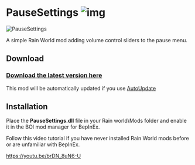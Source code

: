 # PauseSettings ![img](https://img.shields.io/github/downloads/LeeMoriya/PauseSettings/total?style=for-the-badge)
![PauseSettings](https://i.imgur.com/4VIyWoM.png)

A simple Rain World mod adding volume control sliders to the pause menu.

## Download

### [Download the latest version here](https://github.com/LeeMoriya/PauseSettings/releases/tag/v1.0)

This mod will be automatically updated if you use [AutoUpdate](https://beestuff.pythonanywhere.com/audb/api/mods/0/0/download/latest)

## Installation

Place the **PauseSettings.dll** file in your Rain world\Mods folder and enable it in the BOI mod manager for BepInEx.

Follow this video tutorial if you have never installed Rain World mods before or are unfamiliar with BepInEx.

https://youtu.be/brDN_8uN6-U
